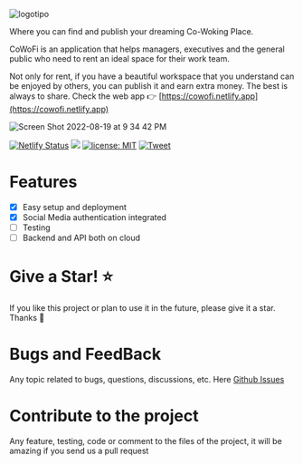 ![logotipo](https://user-images.githubusercontent.com/77460748/185724409-88df3ed8-40a6-4ba1-b22b-167485e5977c.png)

Where you can find and publish your dreaming Co-Woking Place.

CoWoFi is an application that helps managers, executives and the general public who need to rent an ideal space for their work team.

Not only for rent, if you have a beautiful workspace that you understand can be enjoyed by others, you can publish it and earn extra money. The best is always to share. Check the web app :point_right: [https://cowofi.netlify.app](https://cowofi.netlify.app)

![Screen Shot 2022-08-19 at 9 34 42 PM](https://user-images.githubusercontent.com/77460748/185724387-a28786d7-7275-48d3-b428-ae974bfe06b0.png)

[![Netlify Status](https://api.netlify.com/api/v1/badges/89d87ac7-8ea6-4bf0-9bf7-47f6568f9abc/deploy-status)](https://app.netlify.com/sites/cowofi/deploys) <a href="./CONTRIBUTING.md"><img src="https://img.shields.io/badge/PRs-welcome-brightgreen.svg"></a> <a href="https://opensource.org/licenses/MIT"><img src="https://img.shields.io/badge/license-MIT-blue.svg" alt="license: MIT"></a> [![Tweet](https://img.shields.io/twitter/url/http/shields.io.svg?style=social)](https://twitter.com/intent/tweet?text=Where%20you%20can%20find%20and%20publish%20your%20dreaming%20Co-Woking%20Place&url=https://github.com/Cowofi/cowofi&hashtags=cowofi)

# Features

- [x] Easy setup and deployment
- [x] Social Media authentication integrated
- [ ] Testing
- [ ] Backend and API both on cloud

# Give a Star! ⭐

If you like this project or plan to use it in the future, please give it a star. Thanks 🙏

# Bugs and FeedBack

Any topic related to bugs, questions, discussions, etc. Here [Github Issues](https://github.com/Cowofi/cowofi/issues)

# Contribute to the project

Any feature, testing, code or comment to the files of the project, it will be amazing if you send us a pull request
